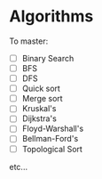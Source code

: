# Algorithms

To master:

- [ ] Binary Search
- [ ] BFS
- [ ] DFS
- [ ] Quick sort
- [ ] Merge sort
- [ ] Kruskal's
- [ ] Dijkstra's
- [ ] Floyd-Warshall's
- [ ] Bellman-Ford's 
- [ ] Topological Sort

etc...
